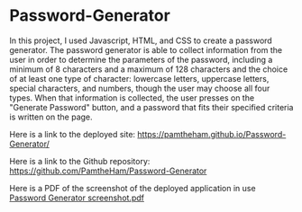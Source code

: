 # Password-Generator
In this project, I used Javascript, HTML, and CSS to create a password generator. The password generator is able to collect information from the user in order to determine the parameters of the password, including a minimum of 8 characters and a maximum of 128 characters and the choice of at least one type of character: lowercase letters, uppercase letters, special characters, and numbers, though the user may choose all four types. When that information is collected, the user presses on the "Generate Password" button, and a password that fits their specified criteria is written on the page.

Here is a link to the deployed site: 
https://pamtheham.github.io/Password-Generator/

Here is a link to the Github repository:
https://github.com/PamtheHam/Password-Generator

Here is a PDF of the screenshot of the deployed application in use
[Password Generator screenshot.pdf](https://github.com/PamtheHam/Password-Generator/files/6703301/Password.Generator.screenshot.pdf)
